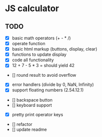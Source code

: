 # JS calculator

## TODO

- [x] basic math operators (+ - * /)
- [x] operate function
- [x] basic html markup (buttons, display, clear)
- [x] functions to update display
- [x] code all functionality
- [x] 12 + 7 - 5 * 3 = should yield 42
- [] round result to avoid overflow
- [x] error handlers (divide by 0, NaN, Infinity)
- [x] support floating numbers (2.54.12.1)
- [] backspace button
- [] keyboard support
- [x] pretty print operator keys
- [] refactor
- [] update readme
